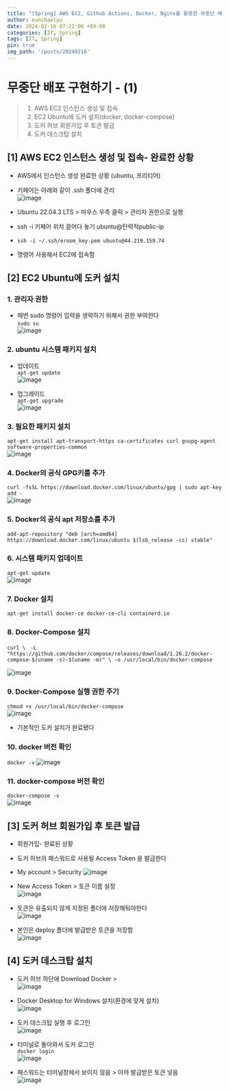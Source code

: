 ```yaml
---
title: "[Spring] AWS EC2, Github Actions, Docker, Nginx를 활용한 무중단 배포(1)"
author: eunchaelyu
date: 2024-02-16 07:21:00 +09:00
categories: [IT, Spring]
tags: [IT, Spring]
pin: true
img_path: '/posts/20240216'
---
```


# 무중단 배포 구현하기 - (1)     
> 1. AWS EC2 인스턴스 생성 및 접속         
> 2. EC2 Ubuntu에 도커 설치(docker, docker-compose)    
> 3. 도커 허브 회원가입 후 토큰 발급 
> 4. 도커 데스크탑 설치    

## [1] AWS EC2 인스턴스 생성 및 접속- 완료한 상황      
- AWS에서 인스턴스 생성 완료한 상황 (ubuntu, 프리티어)   
- 키페어는 아래와 같이 .ssh 폴더에 관리    
![image](https://github.com/eunchaelyu/eunchaelyu.github.io/assets/119996957/eb582e79-2dfd-457e-ac4b-32bee33320b3)    

- Ubuntu 22.04.3 LTS > 마우스 우측 클릭 > 관리자 권한으로 실행
- ssh -i 키페어 위치 끌어다 놓기 ubuntu@탄력적public-ip    
- ```ssh -i ~/.ssh/eroom_key.pem ubuntu@44.219.159.74```        
- 명령어 사용해서 EC2에 접속함

## [2] EC2 Ubuntu에 도커 설치  
### 1. 관리자 권한       
- 매번 sudo 명령어 입력을 생략하기 위해서 권한 부여한다             
```sudo su```    
![image](https://github.com/eunchaelyu/eunchaelyu.github.io/assets/119996957/237f254b-5142-4c8c-b2f4-0dc6d1a9469d)            

### 2. ubuntu 시스템 패키지 설치
- 업데이트  
```apt-get update```    
![image](https://github.com/eunchaelyu/eunchaelyu.github.io/assets/119996957/f43e3789-94d2-4597-ab30-b38162bc36db)          

- 업그레이드        
``apt-get upgrade``    
![image](https://github.com/eunchaelyu/eunchaelyu.github.io/assets/119996957/5fc7aa90-f059-4da0-a8f6-0a098ebf2e39)    

### 3. 필요한 패키지 설치    
```apt-get install apt-transport-https ca-certificates curl gnupg-agent software-properties-common```    
![image](https://github.com/eunchaelyu/eunchaelyu.github.io/assets/119996957/1552c5ef-0a24-469b-ab5c-ddedc274207c)        

### 4. Docker의 공식 GPG키를 추가        
```curl -fsSL https://download.docker.com/linux/ubuntu/gpg | sudo apt-key add -```      
![image](https://github.com/eunchaelyu/eunchaelyu.github.io/assets/119996957/4d5c7ead-fff7-4227-8ab0-c61125db57dd)    

### 5. Docker의 공식 apt 저장소를 추가    
```add-apt-repository "deb [arch=amd64] https://download.docker.com/linux/ubuntu $(lsb_release -cs) stable"```    

### 6. 시스템 패키지 업데이트    
```apt-get update```    
![image](https://github.com/eunchaelyu/eunchaelyu.github.io/assets/119996957/5e3e26bd-ca63-4d64-8ce7-f66d3c3f5b9c)    

### 7. Docker 설치    
```apt-get install docker-ce docker-ce-cli containerd.io```    

### 8. Docker-Compose 설치    
```curl \ ``` 
    ```-L "https://github.com/docker/compose/releases/download/1.26.2/docker-compose-$(uname -s)-$(uname -m)" \
    -o /usr/local/bin/docker-compose```    
    
![image](https://github.com/eunchaelyu/eunchaelyu.github.io/assets/119996957/f018ffb1-8efe-46bc-b68c-bf6a8363ee0f)    

### 9. Docker-Compose 실행 권한 주기    
```chmod +x /usr/local/bin/docker-compose```    
![image](https://github.com/eunchaelyu/eunchaelyu.github.io/assets/119996957/d2edc2a8-deb0-4d31-b338-3b4246b12f16)    

- 기본적인 도커 설치가 완료됐다    

### 10. docker 버전 확인
```docker -v```
![image](https://github.com/eunchaelyu/eunchaelyu.github.io/assets/119996957/969b9efa-221c-42fb-ac1e-9bbc50cc430f)    

### 11.  docker-compose 버전 확인    
```docker-compose -v```    
![image](https://github.com/eunchaelyu/eunchaelyu.github.io/assets/119996957/1d6b9830-d37a-4b9a-afe5-bf7cbf20a2df)


## [3] 도커 허브 회원가입 후 토큰 발급
- 회원가입- 완료된 상황
- 도커 허브의 패스워드로 사용될 Access Token 을 발급한다
- My account > Security
![image](https://github.com/eunchaelyu/eunchaelyu.github.io/assets/119996957/7be682f6-8868-4bfc-87a2-c690fae8db0e)

- New Access Token > 토큰 이름 설정         
![image](https://github.com/eunchaelyu/eunchaelyu.github.io/assets/119996957/75ed5629-0dd5-48bc-a841-fb3f8f38cb9e)    

- 토큰은 유출되지 않게 지정된 폴더에 저장해둬야한다    
![image](https://github.com/eunchaelyu/eunchaelyu.github.io/assets/119996957/8d925f73-6830-4213-8e5f-7907cd36731a)

- 본인은 deploy 폴더에 발급받은 토큰을 저장함     
![image](https://github.com/eunchaelyu/eunchaelyu.github.io/assets/119996957/8044bb17-5a68-40f3-8dee-0d600359c695)

  
## [4] 도커 데스크탑 설치        
- 도커 허브 하단에 Download Docker >         
![image](https://github.com/eunchaelyu/eunchaelyu.github.io/assets/119996957/15db1904-c6de-496f-af4e-4e1c299e0a67)    

- Docker Desktop for Windows 설치(환경에 맞게 설치)        
![image](https://github.com/eunchaelyu/eunchaelyu.github.io/assets/119996957/0cfe72d4-aa53-4b5f-9c94-51c8d9ce635a)            

- 도커 데스크탑 실행 후 로그인     
![image](https://github.com/eunchaelyu/eunchaelyu.github.io/assets/119996957/3dfae8d1-392d-4486-9e24-248d1f5962c9)    

- 터미널로 돌아와서 도커 로그인      
```docker login```      
![image](https://github.com/eunchaelyu/eunchaelyu.github.io/assets/119996957/d9be1578-f7e5-42ce-84d0-1a6523f786b7)

- 패스워드는 터미널창에서 보이지 않음 > 아까 발급받은 토큰 넣음    
![image](https://github.com/eunchaelyu/eunchaelyu.github.io/assets/119996957/769cab2c-380f-4d16-8915-7b0c312c915a)





